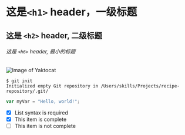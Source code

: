 # 这是`<h1>` header，一级标题

## 这是 `<h2>` header, 二级标题

###### 这是 `<h6>` header, 最小的标题

![Image of Yaktocat](https://octodex.github.com/images/yaktocat.png)

```
$ git init
Initialized empty Git repository in /Users/skills/Projects/recipe-repository/.git/
```

``` javascript
var myVar = "Hello, world!";
```

- [x] List syntax is required
- [x] This item is complete
- [ ] This item is not complete

